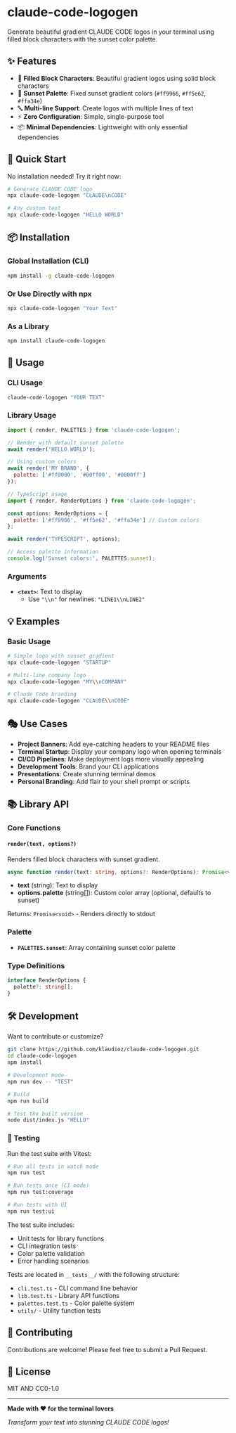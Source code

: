 # claude-code-logogen

Generate beautiful gradient CLAUDE CODE logos in your terminal using filled block characters with the sunset color palette.

## ✨ Features

- 🎨 **Filled Block Characters**: Beautiful gradient logos using solid block characters
- 🌅 **Sunset Palette**: Fixed sunset gradient colors (`#ff9966`, `#ff5e62`, `#ffa34e`)
- 🔤 **Multi-line Support**: Create logos with multiple lines of text
- ⚡ **Zero Configuration**: Simple, single-purpose tool
- 📦 **Minimal Dependencies**: Lightweight with only essential dependencies

## 🚀 Quick Start

No installation needed! Try it right now:

```bash
# Generate CLAUDE CODE logo
npx claude-code-logogen "CLAUDE\nCODE"

# Any custom text
npx claude-code-logogen "HELLO WORLD"
```

## 📦 Installation

### Global Installation (CLI)
```bash
npm install -g claude-code-logogen
```

### Or Use Directly with npx
```bash
npx claude-code-logogen "Your Text"
```

### As a Library
```bash
npm install claude-code-logogen
```

## 🎯 Usage

### CLI Usage

```bash
claude-code-logogen "YOUR TEXT"
```

### Library Usage

```javascript
import { render, PALETTES } from 'claude-code-logogen';

// Render with default sunset palette
await render('HELLO WORLD');

// Using custom colors
await render('MY BRAND', {
  palette: ['#ff0000', '#00ff00', '#0000ff']
});

// TypeScript usage
import { render, RenderOptions } from 'claude-code-logogen';

const options: RenderOptions = {
  palette: ['#ff9966', '#ff5e62', '#ffa34e'] // Custom colors
};

await render('TYPESCRIPT', options);

// Access palette information
console.log('Sunset colors:', PALETTES.sunset);
```

### Arguments

- **`<text>`**: Text to display
  - Use `"\\n"` for newlines: `"LINE1\\nLINE2"`

## 💡 Examples

### Basic Usage

```bash
# Simple logo with sunset gradient
npx claude-code-logogen "STARTUP"

# Multi-line company logo
npx claude-code-logogen "MY\\nCOMPANY"

# Claude Code branding
npx claude-code-logogen "CLAUDE\\nCODE"
```

## 🎭 Use Cases

- **Project Banners**: Add eye-catching headers to your README files
- **Terminal Startup**: Display your company logo when opening terminals  
- **CI/CD Pipelines**: Make deployment logs more visually appealing
- **Development Tools**: Brand your CLI applications
- **Presentations**: Create stunning terminal demos
- **Personal Branding**: Add flair to your shell prompt or scripts

## 📚 Library API

### Core Functions

#### `render(text, options?)`
Renders filled block characters with sunset gradient.

```typescript
async function render(text: string, options?: RenderOptions): Promise<void>
```

- **text** (string): Text to display
- **options.palette** (string[]): Custom color array (optional, defaults to sunset)

Returns: `Promise<void>` - Renders directly to stdout

### Palette

- **`PALETTES.sunset`**: Array containing sunset color palette

### Type Definitions

```typescript
interface RenderOptions {
  palette?: string[];
}
```

## 🛠️ Development

Want to contribute or customize?

```bash
git clone https://github.com/klaudioz/claude-code-logogen.git
cd claude-code-logogen
npm install

# Development mode
npm run dev -- "TEST"

# Build
npm run build

# Test the built version
node dist/index.js "HELLO"
```

### 🧪 Testing

Run the test suite with Vitest:

```bash
# Run all tests in watch mode
npm run test

# Run tests once (CI mode)
npm run test:coverage

# Run tests with UI
npm run test:ui
```

The test suite includes:
- Unit tests for library functions
- CLI integration tests
- Color palette validation
- Error handling scenarios

Tests are located in `__tests__/` with the following structure:
- `cli.test.ts` - CLI command line behavior
- `lib.test.ts` - Library API functions
- `palettes.test.ts` - Color palette system
- `utils/` - Utility function tests

## 🤝 Contributing

Contributions are welcome! Please feel free to submit a Pull Request.

## 📄 License

MIT AND CC0-1.0

---

**Made with ❤️ for the terminal lovers**

*Transform your text into stunning CLAUDE CODE logos!*